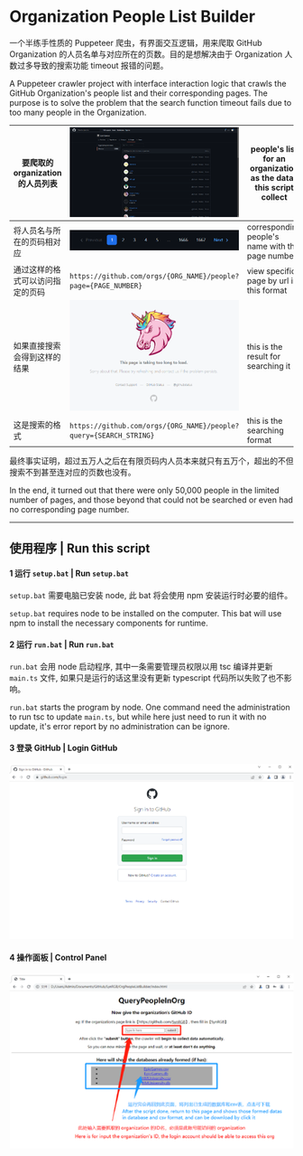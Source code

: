 # Organization People List Builder

一个半练手性质的 Puppeteer 爬虫，有界面交互逻辑，用来爬取 GitHub Organization 的人员名单与对应所在的页数。目的是想解决由于 Organization 人数过多导致的搜索功能 timeout 报错的问题。

A Puppeteer crawler project with interface interaction logic that crawls the GitHub Organization's people list and their corresponding pages. The purpose is to solve the problem that the search function timeout fails due to too many people in the Organization.

| 要爬取的 organization 的人员列表 | <img src=".\README\1.png" alt="1" style="zoom:67%;" />       | people's list for an organization as the datas this script collect |
| -------------------------------- | ------------------------------------------------------------ | ------------------------------------------------------------ |
| 将人员名与所在的页码相对应       | <img src=".\README\2.png" alt="2" />                          | corresponding people's name with the page number             |
| 通过这样的格式可以访问指定的页码 | `https://github.com/orgs/{ORG_NAME}/people?page={PAGE_NUMBER}` | view specific page by url in this format                     |
| 如果直接搜索会得到这样的结果     | <img src=".\README\3.png" alt="3" style="zoom: 67%;" />      | this is the result for searching it                          |
| 这是搜索的格式                   | `https://github.com/orgs/{ORG_NAME}/people?query={SEARCH_STRING}` | this is the searching format                                 |

最终事实证明，超过五万人之后在有限页码内人员本来就只有五万个，超出的不但搜索不到甚至连对应的页数也没有。

In the end, it turned out that there were only 50,000 people in the limited number of pages, and those beyond that could not be searched or even had no corresponding page number.

------

## 使用程序 | Run this script

#### 1 运行 `setup.bat` | Run `setup.bat`

`setup.bat` 需要电脑已安装 node, 此 bat 将会使用 npm 安装运行时必要的组件。

`setup.bat` requires node to be installed on the computer. This bat will use npm to install the necessary components for runtime.

#### 2 运行 `run.bat` | Run `run.bat`

`run.bat` 会用 node 启动程序, 其中一条需要管理员权限以用 tsc 编译并更新 `main.ts` 文件, 如果只是运行的话这里没有更新 typescript 代码所以失败了也不影响。

`run.bat` starts the program by node. One command need the administration to run tsc to update `main.ts`, but while here just need to run it with no update, it's error report by no administration can be ignore.

#### 3 登录 GitHub | Login GitHub

<img src=".\README\4.png" alt="4" style="zoom:50%;" />

#### 4 操作面板 | Control Panel

<img src=".\README\5.png" alt="5" style="zoom: 67%;" />
